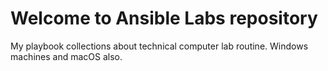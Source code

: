 # Welcome to Ansible Labs repository

My playbook collections about technical computer lab routine. Windows machines and macOS also. 
